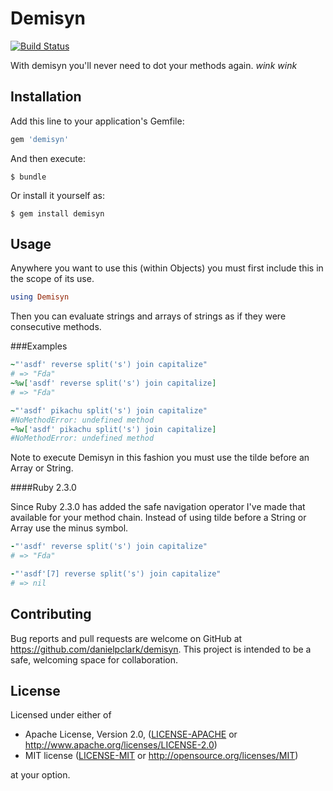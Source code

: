 # Demisyn
[![Build Status](https://travis-ci.org/danielpclark/demisyn.svg)](https://travis-ci.org/danielpclark/demisyn)

With demisyn you'll never need to dot your methods again. *wink* *wink*

## Installation

Add this line to your application's Gemfile:

```ruby
gem 'demisyn'
```

And then execute:

    $ bundle

Or install it yourself as:

    $ gem install demisyn

## Usage

Anywhere you want to use this (within Objects) you must first include this
in the scope of its use.

```ruby
using Demisyn
```

Then you can evaluate strings and arrays of strings as if they were consecutive methods.

###Examples

```ruby
~"'asdf' reverse split('s') join capitalize"
# => "Fda"
~%w['asdf' reverse split('s') join capitalize]
# => "Fda"

~"'asdf' pikachu split('s') join capitalize"
#NoMethodError: undefined method
~%w['asdf' pikachu split('s') join capitalize]
#NoMethodError: undefined method
```
Note to execute Demisyn in this fashion you must use the tilde before an Array or String.

####Ruby 2.3.0

Since Ruby 2.3.0 has added the safe navigation operator I've made that available for your
method chain.  Instead of using tilde before a String or Array use the minus symbol.

```ruby
-"'asdf' reverse split('s') join capitalize"
# => "Fda"

-"'asdf'[7] reverse split('s') join capitalize"
# => nil
```

## Contributing

Bug reports and pull requests are welcome on GitHub at https://github.com/danielpclark/demisyn. This project is intended to be a safe, welcoming space for collaboration.


## License

Licensed under either of

 * Apache License, Version 2.0, ([LICENSE-APACHE](LICENSE-APACHE) or http://www.apache.org/licenses/LICENSE-2.0)
 * MIT license ([LICENSE-MIT](LICENSE-MIT) or http://opensource.org/licenses/MIT)

at your option.
